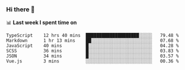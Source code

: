 ### Hi there 👋

<!--
**DBvc/DBvc** is a ✨ _special_ ✨ repository because its `README.md` (this file) appears on your GitHub profile.

Here are some ideas to get you started:

- 🔭 I’m currently working on ...
- 🌱 I’m currently learning ...
- 👯 I’m looking to collaborate on ...
- 🤔 I’m looking for help with ...
- 💬 Ask me about ...
- 📫 How to reach me: ...
- 😄 Pronouns: ...
- ⚡ Fun fact: ...
-->

📊 **Last week I spent time on**
<!--START_SECTION:waka-->

```text
TypeScript    12 hrs 40 mins  ████████████████████░░░░░   79.48 %
Markdown      1 hr 13 mins    ██░░░░░░░░░░░░░░░░░░░░░░░   07.68 %
JavaScript    40 mins         █░░░░░░░░░░░░░░░░░░░░░░░░   04.28 %
SCSS          36 mins         █░░░░░░░░░░░░░░░░░░░░░░░░   03.83 %
JSON          34 mins         █░░░░░░░░░░░░░░░░░░░░░░░░   03.57 %
Vue.js        3 mins          ░░░░░░░░░░░░░░░░░░░░░░░░░   00.36 %
```

<!--END_SECTION:waka-->

